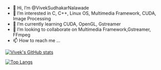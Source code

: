 - 👋 Hi, I’m @VivekSudhakarNalawade
- 👀 I’m interested in C, C++, Linux OS, Multimedia Framework, CUDA, Image Processing
- 🌱 I’m currently learning CUDA, OpenGL, Gstreamer
- 💞️ I’m looking to collaborate on Multimedia Framework,Gstreamer, FFmpeg
- 📫 How to reach me ...

<!---
VivekSudhakarNalawade/VivekSudhakarNalawade is a ✨ special ✨ repository because its `README.md` (this file) appears on your GitHub profile.
You can click the Preview link to take a look at your changes.
--->
[![Vivek's GitHub stats](https://github-readme-stats.vercel.app/api?username=VivekSudhakarNalawade&count_private=true&show_icons=true)](https://github.com/VivekSudhakarNalawade/github-readme-stats)

[![Top Langs](https://github-readme-stats.vercel.app/api/top-langs/?username=VivekSudhakarNalawade&layout=compact)](https://github.com/VivekSudhakarNalawade/github-readme-stats)
